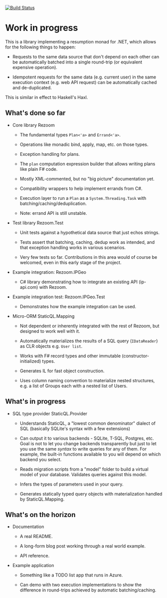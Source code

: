 [![Build Status](https://travis-ci.org/rspeele/Rezoom.svg?branch=master)](https://travis-ci.org/rspeele/Rezoom)

# Work in progress

This is a library implementing a resumption monad for .NET, which
allows for the following things to happen:

* Requests to the same data source that don't depend on each other can be automatically batched into a single round-trip (or equivalent expensive operation).

* Idempotent requests for the same data (e.g. current user) in the same execution context (e.g. web API request) can be automatically cached and de-duplicated.

This is similar in effect to Haskell's Haxl.

## What's done so far

* Core library Rezoom

  * The fundamental types `Plan<'a>` and `Errand<'a>`.

  * Operations like monadic bind, apply, map, etc. on those types.

  * Exception handling for plans.

  * The `plan` computation expression builder that allows writing plans like plain F# code.

  * Mostly XML-commented, but no "big picture" documentation yet.

  * Compatibility wrappers to help implement errands from C#.

  * Execution layer to run a `Plan` as a `System.Threading.Task` with batching/caching/deduplication.

  * Note: errand API is still unstable.

* Test library Rezoom.Test

  * Unit tests against a hypothetical data source that just echos strings.

  * Tests assert that batching, caching, dedup work as intended, and
    that exception handling works in various scenarios.

  * Very few tests so far. Contributions in this area would of course
    be welcomed, even in this early stage of the project.

* Example integration: Rezoom.IPGeo

  * C# library demonstrating how to integrate an existing API
    (ip-api.com) with Rezoom.

* Example integration test: Rezoom.IPGeo.Test

  * Demonstrates how the example integration can be used.

* Micro-ORM StaticQL.Mapping

  * Not dependent or inherently integrated with the rest of Rezoom, but designed to work well with it.

  * Automatically materializes the results of a SQL query (`IDataReader`) as CLR objects e.g. `User list`.

  * Works with F# record types and other immutable (constructor-initialized) types.

  * Generates IL for fast object construction.

  * Uses column naming convention to materialize nested structures, e.g. a list of Groups each with a nested list of Users.

## What's in progress

* SQL type provider StaticQL.Provider

  * Understands StaticQL, a "lowest common denominator" dialect of SQL (basically SQLite's syntax with a few extensions)

  * Can output it to various backends - SQLite, T-SQL, Postgres, etc.
    Goal is not to let you change backends transparently but just to
    let you use the same _syntax_ to write queries for any of them.
    For example, the built-in functions available to you will depend
    on which backend you select.

  * Reads migration scripts from a "model" folder to build a virtual
    model of your database. Validates queries against this model.

  * Infers the types of parameters used in your query.

  * Generates statically typed query objects with materialization handled by StaticQL.Mapping.

## What's on the horizon

* Documentation

  * A real README.

  * A long-form blog post working through a real world example.

  * API reference.

* Example application

  * Something like a TODO list app that runs in Azure.

  * Can demo with two execution implementations to show the difference
    in round-trips achieved by automatic batching/caching.


